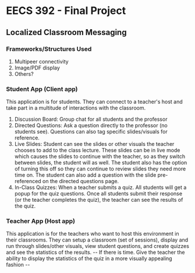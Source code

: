 # EECS 392 - Final Project

## Localized Classroom Messaging
### Frameworks/Structures Used
1. Multipeer connectivity
2. Image/PDF display
3. Others?

### Student App (Client app)
This application is for students. They can connect to a teacher's host and take part in a multitude of interactions with the classroom.
1. Discussion Board: Group chat for all students and the professor
2. Directed Questions: Ask a question directly to the professor (no students see). Questions can also tag specific slides/visuals for reference.
3. Live Slides: Student can see the slides or other visuals the teacher chooses to add to the class lecture. These slides can be in live mode which causes the slides to continue with the teacher, so as they switch between slides, the student will as well. The student also has the option of turning this off so they can continue to review slides they need more time on. The student can also add a question with the slide pre-referenced on the directed questions page.
4. In-Class Quizzes: When a teacher submits a quiz. All students will get a popup for the quiz questions. Once all students submit their response (or the teacher completes the quiz), the teacher can see the results of the quiz.

### Teacher App (Host app)
This application is for the teachers who want to host this environment in their classrooms. They can setup a classroom (set of sessions), display and run through slides/other visuals, view student questions, and create quizzes and see the statistics of the results. 
-- If there is time. Give the teacher the ability to display the statistics of the quiz in a more visually appealing fashion --

